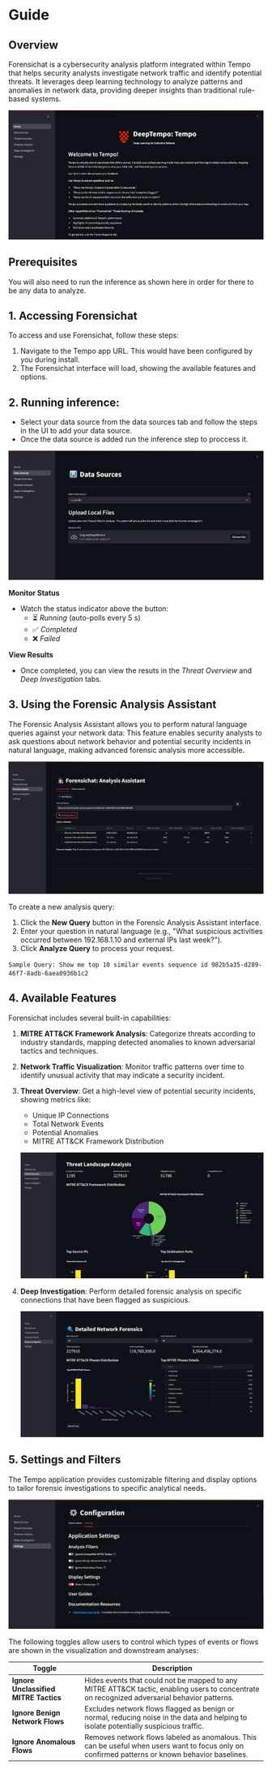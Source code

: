 # Guide

## Overview
Forensichat is a cybersecurity analysis platform integrated within Tempo that helps security analysts investigate network traffic and identify potential threats. It leverages deep learning technology to analyze patterns and anomalies in network data, providing deeper insights than traditional rule-based systems.

![Forensichat Home Interface](./assets/forensichatHome-onprem.png)

## Prerequisites
You will also need to run the inference as shown here in order for there to be any data to analyze.

## 1. Accessing Forensichat

To access and use Forensichat, follow these steps:

1. Navigate to the Tempo app URL. This would have been configured by you during install.
2. The Forensichat interface will load, showing the available features and options.


## 2. Running inference:

- Select your data source from the data sources tab and follow the steps in the UI to add your data source. 
- Once the data source is added run the inference step to proccess it. 


![alt text](assets/ForensichatExecConsole-onprem.png)


**Monitor Status**  
   - Watch the status indicator above the button:  
     - ⏳ *Running* (auto-polls every 5 s)  
     - ✅ *Completed*  
     - ❌ *Failed*

**View Results**  
   - Once completed, you can view the resuts in the *Threat Overview*  and *Deep Investigation* tabs.

## 3. Using the Forensic Analysis Assistant

The Forensic Analysis Assistant allows you to perform natural language queries against your network data:
This feature enables security analysts to ask questions about network behavior and potential security incidents in natural language, making advanced forensic analysis more accessible.

![Forensic Analysis Assistant](./assets/ForensicQuery-onprem.png)

To create a new analysis query:

1. Click the **New Query** button in the Forensic Analysis Assistant interface.
2. Enter your question in natural language (e.g., "What suspicious activities occurred between 192.168.1.10 and external IPs last week?").
3. Click **Analyze Query** to process your request.

`Sample Query: Show me top 10 similar events sequence id 982b5a35-d289-46f7-8adb-6aea0936b1c2`

## 4. Available Features

Forensichat includes several built-in capabilities:

1. **MITRE ATT&CK Framework Analysis**: Categorize threats according to industry standards, mapping detected anomalies to known adversarial tactics and techniques.

2. **Network Traffic Visualization**: Monitor traffic patterns over time to identify unusual activity that may indicate a security incident.

3. **Threat Overview**: Get a high-level view of potential security incidents, showing metrics like:
   - Unique IP Connections
   - Total Network Events
   - Potential Anomalies
   - MITRE ATT&CK Framework Distribution
   
   ![Threat Overview](./assets/threatoverview-onprem.png)

4. **Deep Investigation**: Perform detailed forensic analysis on specific connections that have been flagged as suspicious.
   
   ![Deep Dive Analysis](./assets/DeepDive-onprem.png)


## 5. Settings and Filters
The Tempo application provides customizable filtering and display options to tailor forensic investigations to specific analytical needs.

![App Settings](./assets/ForensicSettings-onprem.png)

The following toggles allow users to control which types of events or flows are shown in the visualization and downstream analyses:

| Toggle | Description |
|--------|-------------|
| **Ignore Unclassified MITRE Tactics** | Hides events that could not be mapped to any MITRE ATT&CK tactic, enabling users to concentrate on recognized adversarial behavior patterns. |
| **Ignore Benign Network Flows** | Excludes network flows flagged as benign or normal, reducing noise in the data and helping to isolate potentially suspicious traffic. |
| **Ignore Anomalous Flows** | Removes network flows labeled as anomalous. This can be useful when users want to focus only on confirmed patterns or known behavior baselines. |


